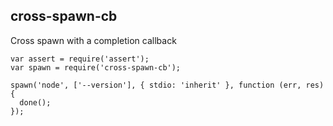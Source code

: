 ## cross-spawn-cb

Cross spawn with a completion callback

```
var assert = require('assert');
var spawn = require('cross-spawn-cb');

spawn('node', ['--version'], { stdio: 'inherit' }, function (err, res) {
  done();
});
```
